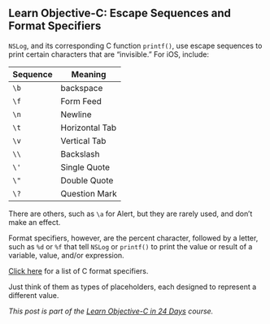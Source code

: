 ## Learn Objective-C: Escape Sequences and Format Specifiers

`NSLog`, and its corresponding C function `printf()`, use escape sequences to print certain characters that are “invisible.” For iOS, include:

| Sequence | Meaning |
|----------|---------|
| `\b` | backspace | 
| `\f` | Form Feed |
| `\n` | Newline |
| `\t` | Horizontal Tab |
| `\v` | Vertical Tab |
| `\\` | Backslash |
| `\'` | Single Quote |
| `\"` | Double Quote |
| `\?` | Question Mark |

There are others, such as `\a` for Alert, but they are rarely used, and don’t make an effect.

Format specifiers, however, are the percent character, followed by a letter, such as `%d` or `%f` that tell `NSLog` or `printf()` to print the value or result of a variable, value, and/or expression.

[Click here](http://personal.ee.surrey.ac.uk/Personal/R.Bowden/C/printf.html) for a list of C format specifiers.

Just think of them as types of placeholders, each designed to represent a different value.

*This post is part of the [Learn Objective-C in 24 Days](38.md) course.*
